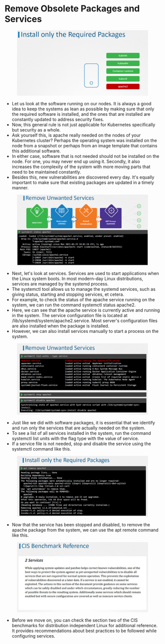 # Remove Obsolete Packages and Services

<figure><img src="../.gitbook/assets/image (6) (1) (1) (1) (1).png" alt=""><figcaption></figcaption></figure>

* Let us look at the software running on our nodes. It is always a good idea to keep the systems as lean as possible by making sure that only the required software is installed, and the ones that are installed are constantly updated to address security fixes.
* Now, this general rule is not just applicable for Kubernetes specifically but security as a whole.
* Ask yourself this, is apache really needed on the nodes of your Kubernetes cluster? Perhaps the operating system was installed on the node from a snapshot or perhaps from an image template that contains this additional software.
* In either case, software that is not needed should not be installed on the node. For one, you may never end up using it. Secondly, it also increases the complexity of the system with more moving parts that need to be maintained constantly.
* Besides this, new vulnerabilities are discovered every day. It's equally important to make sure that existing packages are updated in a timely manner.

<figure><img src="../.gitbook/assets/image (1) (1) (1) (1) (1) (1) (1).png" alt=""><figcaption></figcaption></figure>

* Next, let's look at services. Services are used to start applications when the Linux system boots. In most modern-day Linux distributions, services are managed by the systemd process.
* The systemctl tool allows us to manage the systemd services, such as giving status, starting and stopping services, et cetera.
* For example, to check the status of the apache service running on the system, we can run the command systemctl status apache2.
* Here, we can see that the apache service is currently active and running in the system. The service configuration file is located at /lib/systemd/system/apache2.service. Most server's configuration files are also installed when the package is installed.
* However, we can also install services manually to start a process on the system.

<figure><img src="../.gitbook/assets/image (2) (1) (1) (1) (1) (1).png" alt=""><figcaption></figcaption></figure>

* Just like we did with software packages, it is essential that we identify and run only the services that are actually needed on the system.
* To see a list of all services installed in the system, run the command systemctl list units with the flag type with the value of service.
* If a service file is not needed, stop and disable the service using the systemctl command like this.

<figure><img src="../.gitbook/assets/image (3) (1) (1) (1) (1) (1).png" alt=""><figcaption></figcaption></figure>

* Now that the service has been stopped and disabled, to remove the apache package from the system, we can use the apt remote command like this.

<figure><img src="../.gitbook/assets/image (4) (1) (1) (1) (1) (1).png" alt=""><figcaption></figcaption></figure>

* Before we move on, you can check the section two of the CIS benchmarks for distribution independent Linux for additional reference. It provides recommendations about best practices to be followed while configuring services.
